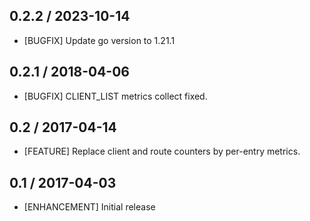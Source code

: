 ## 0.2.2 / 2023-10-14

* [BUGFIX] Update go version to 1.21.1

## 0.2.1 / 2018-04-06

* [BUGFIX] CLIENT_LIST metrics collect fixed.

## 0.2 / 2017-04-14

* [FEATURE] Replace client and route counters by per-entry metrics.

## 0.1 / 2017-04-03

* [ENHANCEMENT] Initial release
